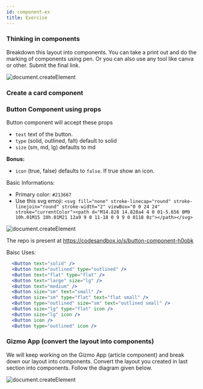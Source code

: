 ```yaml
---
id: component-ex
title: Exercise
---
```


### Thinking in components

Breakdown this layout into components. You can take a print out and do the marking of components using pen. Or you can also use any tool like canva or other. Submit the final link.

![document.createElement](/img/react/twitter-layout.jpg)

### Create a card component

### Button Component using props

Button component will accept these props

- `text` text of the button.
- `type` (solid, outlined, falt) default to solid
- `size` (sm, md, lg) defaults to md

**Bonus:**

- `icon` (true, false) defaults to `false`. If true show an icon.

Basic Informations:

- Primary color: `#213667`
- Use this svg emoji: `<svg fill="none" stroke-linecap="round" stroke-linejoin="round" stroke-width="2" viewBox="0 0 24 24" stroke="currentColor"><path d="M14.828 14.828a4 4 0 01-5.656 0M9 10h.01M15 10h.01M21 12a9 9 0 11-18 0 9 9 0 0118 0z"></path></svg>`

![document.createElement](/img/react/button-props.png)

The repo is present at https://codesandbox.io/s/button-component-h0obk

Baisc Uses:

```jsx
  <Button text="solid" />
  <Button text="outlined" type="outlined" />
  <Button text="flat" type="flat" />
  <Button text="large" size="lg" />
  <Button text="medium" />
  <Button size="sm" text="small" />
  <Button size="sm" type="flat" text="flat small" />
  <Button type="outlined" size="sm" text="outlined small" />
  <Button size="lg" type="flat" icon />
  <Button size="lg" icon />
  <Button icon />
  <Button type="outlined" icon />
```

### Gizmo App (convert the layout into components)

We will keep working on the Gizmo App (article component) and break down our layout into components. Convert the layout you created in last section into components. Follow the diagram given below.

![document.createElement](/img/react/component-break.png)
